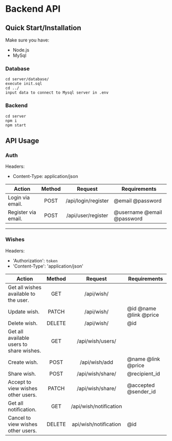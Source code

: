 # Backend API


## Quick Start/Installation
Make sure you have:
- Node.js
- MySql

### Database
```
cd server/database/
execute init.sql
cd ../
input data to connect to Mysql server in .env
```

### Backend
```
cd server
npm i
npm start
```


## API Usage

### Auth 

Headers:
- Content-Type: application/json

|  Action | Method | Request | Requirements  | 
| --------| :----------: | :---------: | --------------- | 
| Login via email. | POST |  /api/login/register   | @email @password  |  
| Register via email.  | POST | /api/user/register  | @username @email @password  | 
------------

### Wishes 

Headers:
- 'Authorization': ```token```
- 'Content-Type': 'application/json'


| Action | Method | Request |Requirements  |  
|------------ | :------------: | :------------: | ------------ | 
| Get all wishes available to the user.  | GET |  /api/wish/  |   | 
| Update wish.  | PATCH | /api/wish/  | @id @name @link @price  | 
| Delete wish.  | DELETE | /api/wish/  | @id | 
| Get all available users to share wishes.  | GET  | /api/wish/users/  |   |
| Create wish.  | POST  | /api/wish/add  |  @name @link @price | 
| Share wish. | POST |  /api/wish/share/ |  @recipient_id  |
| Accept to view wishes other users.  |  PATCH | /api/wish/share/  | @accepted @sender_id  |
| Get all notification. | GET  |  /api/wish/notification |   |
| Cancel to view wishes other users. | DELETE | api/wish/notification | @id |

